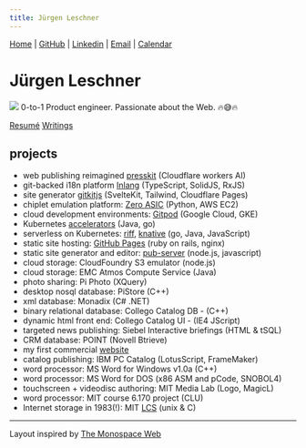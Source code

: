 ```yaml
---
title: Jürgen Leschner
---
```

[Home](/) | [GitHub](https://github.com/jldec "GitHub: https://github.com/jldec") | [Linkedin](https://www.linkedin.com/in/jldec/ "Linkedin: https://www.linkedin.com/in/jldec/") | [Email](mailto:jurgen@jldec.me "Email me at jurgen@jldec.me") | [Calendar](https://cal.com/jldec/30min "Book an appointment")

# Jürgen Leschner
![](/images/jldec-london2.webp)
0-to-1 Product engineer. Passionate about the Web. 🔥😅🔥

<a class="button" href="/resume">Resumé</a>
<a class="button" href="/blog">Writings</a>

## projects

- web publishing reimagined [presskit](https://github.com/jldec/presskit/) (Cloudflare workers AI)
- git-backed i18n platform [Inlang](https://inlang.com/) (TypeScript, SolidJS, RxJS)
- site generator [gitkitjs](https://gitkitjs.dev/) (SvelteKit, Tailwind, Cloudflare Pages)
- chiplet emulation platform: [Zero ASIC](https://www.zeroasic.com/emulation) (Python, AWS EC2)
- cloud development environments: [Gitpod](https://www.gitpod.io/cde) (Google Cloud, GKE)
- Kubernetes [accelerators](https://docs.vmware.com/en/Application-Accelerator-for-VMware-Tanzu/index.html) (Java, go)
- serverless on Kubernetes: [riff](https://projectriff.io), [knative](https://knative.dev/docs/concepts/) (go, Java, JavaScript)
- static site hosting: [GitHub Pages](https://pages.github.com) (ruby on rails, nginx)
- static site generator and editor: [pub-server](https://github.com/jldec/pub-server) (node.js, javascript)
- cloud storage: CloudFoundry S3 emulator (node.js)
- cloud storage: EMC Atmos Compute Service (Java)
- photo sharing: Pi Photo (XQuery)
- desktop nosql database: PiStore (C++)
- xml database: Monadix (C# .NET)
- binary relational database: Collego Catalog DB -  (C++)
- dynamic html front end: Collego Catalog UI - (IE4 JScript)
- targeted news publishing: Siebel Interactive briefings (HTML & tSQL)
- CRM database: POINT (Novell Btrieve)
- my first commercial [website](https://web.archive.org/web/19961222064651/https://www.fmctraining.com/)
- catalog publishing: IBM PC Catalog (LotusScript, FrameMaker)
- word processor: MS Word for Windows v1.0a (C++)
- word processor: MS Word for DOS (x86 ASM and pCode, SNOBOL4)
- touchscreen + videodisc authoring: MIT Media Lab (Logo, MagicL)
- word processor: MIT course 6.170 project (CLU)
- Internet storage in 1983(!): MIT [LCS](https://web.mit.edu/Saltzer/www/publications/endtoend/endtoend.pdf) (unix & C)

---
Layout inspired by [The Monospace Web](https://owickstrom.github.io/the-monospace-web/)
